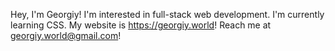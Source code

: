 Hey, I'm Georgiy!
I'm interested in full-stack web development.
I'm currently learning CSS.
My website is https://georgiy.world!
Reach me at georgiy.world@gmail.com!
